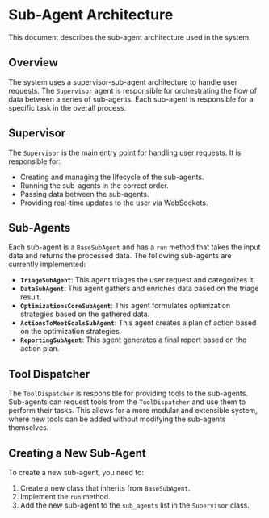 # Sub-Agent Architecture

This document describes the sub-agent architecture used in the system.

## Overview

The system uses a supervisor-sub-agent architecture to handle user requests. The `Supervisor` agent is responsible for orchestrating the flow of data between a series of sub-agents. Each sub-agent is responsible for a specific task in the overall process.

## Supervisor

The `Supervisor` is the main entry point for handling user requests. It is responsible for:

- Creating and managing the lifecycle of the sub-agents.
- Running the sub-agents in the correct order.
- Passing data between the sub-agents.
- Providing real-time updates to the user via WebSockets.

## Sub-Agents

Each sub-agent is a `BaseSubAgent` and has a `run` method that takes the input data and returns the processed data. The following sub-agents are currently implemented:

- **`TriageSubAgent`**: This agent triages the user request and categorizes it.
- **`DataSubAgent`**: This agent gathers and enriches data based on the triage result.
- **`OptimizationsCoreSubAgent`**: This agent formulates optimization strategies based on the gathered data.
- **`ActionsToMeetGoalsSubAgent`**: This agent creates a plan of action based on the optimization strategies.
- **`ReportingSubAgent`**: This agent generates a final report based on the action plan.

## Tool Dispatcher

The `ToolDispatcher` is responsible for providing tools to the sub-agents. Sub-agents can request tools from the `ToolDispatcher` and use them to perform their tasks. This allows for a more modular and extensible system, where new tools can be added without modifying the sub-agents themselves.

## Creating a New Sub-Agent

To create a new sub-agent, you need to:

1.  Create a new class that inherits from `BaseSubAgent`.
2.  Implement the `run` method.
3.  Add the new sub-agent to the `sub_agents` list in the `Supervisor` class.